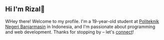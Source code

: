 ## Hi I'm Rizal👋

WHey there! Welcome to my profile. I'm a 19-year-old student at [Politeknik Negeri Banjarmasin](https://www.poliban.ac.id/) in Indonesia, and I'm passionate about programming and web development. Thanks for stopping by – let's [connect](https://www.linkedin.com/in/YOUR_LINKEDIN_PROFILE_URL_HERE)!

<!--
**RizalMuhammad12/rizalmuhammad12** is a ✨ _special_ ✨ repository because its `README.md` (this file) appears on your GitHub profile.

Here are some ideas to get you started:

- 🔭 I’m currently working on ...
- 🌱 I’m currently learning ...
- 👯 I’m looking to collaborate on ...
- 🤔 I’m looking for help with ...
- 💬 Ask me about ...
- 📫 How to reach me: ...
- 😄 Pronouns: ...
- ⚡ Fun fact: ...
-->

